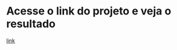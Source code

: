 # Acesse o link do projeto e veja o resultado

[link](https://mathzinxss.github.io/myWorks/myProjects/projetos/projetos%20Instagram/cards/)
